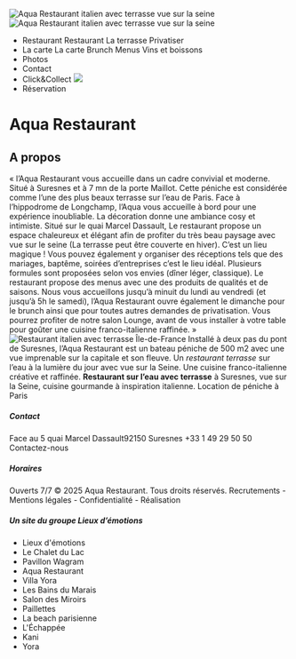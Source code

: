 ![Aqua Restaurant italien avec terrasse vue sur la seine](https://www.aquarestaurant.fr/assets/img/logo_aqua_restaurant_terrasse.png)
![Aqua Restaurant italien avec terrasse vue sur la seine](https://www.aquarestaurant.fr/assets/img/logo_aqua_restaurant_terrasse.png)
  * Restaurant 
Restaurant La terrasse Privatiser
  * La carte 
La carte Brunch Menus Vins et boissons
  * Photos
  * Contact
  * Click&Collect
![](https://www.aquarestaurant.fr/assets/img/united-kingdom.png)
  * Réservation


# Aqua Restaurant
## A propos
« l’Aqua Restaurant vous accueille dans un cadre convivial et moderne. Situé à Suresnes et à 7 mn de la porte Maillot. Cette péniche est considérée comme l’une des plus beaux terrasse sur l’eau de Paris. Face à l’hippodrome de Longchamp, l’Aqua vous accueille à bord pour une expérience inoubliable.
La décoration donne une ambiance cosy et intimiste. Situé sur le quai Marcel Dassault, Le restaurant propose un espace chaleureux et élégant afin de profiter du très beau paysage avec vue sur le seine (La terrasse peut être couverte en hiver).
C’est un lieu magique !
Vous pouvez également y organiser des réceptions tels que des mariages, baptême, soirées d’entreprises c’est le lieu idéal. Plusieurs formules sont proposées selon vos envies (dîner léger, classique). Le restaurant propose des menus avec une des produits de qualités et de saisons.
Nous vous accueillons jusqu’à minuit du lundi au vendredi (et jusqu’à 5h le samedi), l’Aqua Restaurant ouvre également le dimanche pour le brunch ainsi que pour toutes autres demandes de privatisation. Vous pourrez profiter de notre salon Lounge, avant de vous installer à votre table pour goûter une cuisine franco-italienne raffinée. »
![Restaurant italien avec terrasse Île-de-France](https://www.aquarestaurant.fr/assets/img/aqua_restaurant_terrasse_petit.png)
Installé à deux pas du pont de Suresnes, l’Aqua Restaurant est un bateau péniche de 500 m2 avec une vue imprenable sur la capitale et son fleuve. Un _restaurant terrasse_ sur l’eau à la lumière du jour avec vue sur la Seine. Une cuisine franco-italienne créative et raffinée. **Restaurant sur l’eau avec terrasse** à Suresnes, vue sur la Seine, cuisine gourmande à inspiration italienne. Location de péniche à Paris 
##### Contact
Face au 5 quai Marcel Dassault92150 Suresnes +33 1 49 29 50 50 Contactez-nous
##### Horaires
Ouverts 7/7 
© 2025 Aqua Restaurant. Tous droits réservés. Recrutements - Mentions légales - Confidentialité - Réalisation
##### Un site du groupe Lieux d’émotions
  * Lieux d'émotions
  * Le Chalet du Lac
  * Pavillon Wagram
  * Aqua Restaurant
  * Villa Yora
  * Les Bains du Marais
  * Salon des Miroirs
  * Paillettes
  * La beach parisienne
  * L'Échappée
  * Kani
  * Yora


